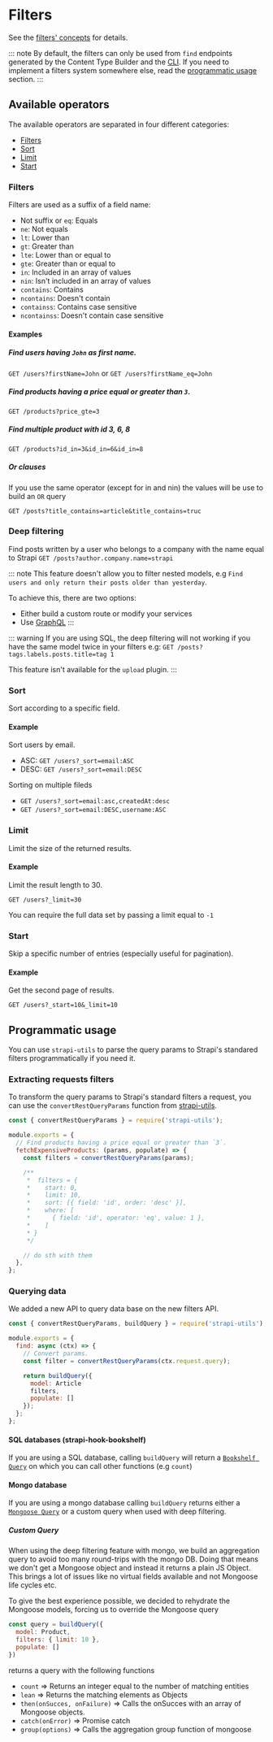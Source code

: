# Filters

See the [filters' concepts](../concepts/concepts.md#filters) for details.

::: note
By default, the filters can only be used from `find` endpoints generated by the Content Type Builder and the [CLI](../cli/CLI.md). If you need to implement a filters system somewhere else, read the [programmatic usage](#programmatic-usage) section.
:::

## Available operators

The available operators are separated in four different categories:

- [Filters](#filters)
- [Sort](#sort)
- [Limit](#limit)
- [Start](#start)

### Filters

Filters are used as a suffix of a field name:

- Not suffix or `eq`: Equals
- `ne`: Not equals
- `lt`: Lower than
- `gt`: Greater than
- `lte`: Lower than or equal to
- `gte`: Greater than or equal to
- `in`: Included in an array of values
- `nin`: Isn't included in an array of values
- `contains`: Contains
- `ncontains`: Doesn't contain
- `containss`: Contains case sensitive
- `ncontainss`: Doesn't contain case sensitive

#### Examples

##### Find users having `John` as first name.

`GET /users?firstName=John`
or
`GET /users?firstName_eq=John`

##### Find products having a price equal or greater than `3`.

`GET /products?price_gte=3`

##### Find multiple product with id 3, 6, 8

`GET /products?id_in=3&id_in=6&id_in=8`

##### Or clauses

If you use the same operator (except for in and nin) the values will be use to build an `OR` query

`GET /posts?title_contains=article&title_contains=truc`

### Deep filtering

Find posts written by a user who belongs to a company with the name equal to Strapi
`GET /posts?author.company.name=strapi`

::: note
This feature doesn't allow you to filter nested models, e.g `Find users and only return their posts older than yesterday`.

To achieve this, there are two options:

- Either build a custom route or modify your services
- Use [GraphQL](./graphql.md#query-api)
  :::

::: warning
If you are using SQL, the deep filtering will not working if you have the same model twice in your filters
e.g: `GET /posts?tags.labels.posts.title=tag 1`

This feature isn't available for the `upload` plugin.
:::

### Sort

Sort according to a specific field.

#### Example

Sort users by email.

- ASC: `GET /users?_sort=email:ASC`
- DESC: `GET /users?_sort=email:DESC`

Sorting on multiple fileds

- `GET /users?_sort=email:asc,createdAt:desc`
- `GET /users?_sort=email:DESC,username:ASC`

### Limit

Limit the size of the returned results.

#### Example

Limit the result length to 30.

`GET /users?_limit=30`

You can require the full data set by passing a limit equal to `-1`

### Start

Skip a specific number of entries (especially useful for pagination).

#### Example

Get the second page of results.

`GET /users?_start=10&_limit=10`

## Programmatic usage

You can use `strapi-utils` to parse the query params to Strapi's standared filters programmatically if you need it.

### Extracting requests filters

To transform the query params to Strapi's standard filters a request, you can use the `convertRestQueryParams` function from [strapi-utils](../api-reference/reference.md#strapiutils).

```js
const { convertRestQueryParams } = require('strapi-utils');

module.exports = {
  // Find products having a price equal or greater than `3`.
  fetchExpensiveProducts: (params, populate) => {
    const filters = convertRestQueryParams(params);

    /**
     *  filters = {
     *    start: 0,
     *    limit: 10,
     *    sort: [{ field: 'id', order: 'desc' }],
     *    where: [
     *      { field: 'id', operator: 'eq', value: 1 },
     *    ]
     * }
     */

    // do sth with them
  },
};
```

### Querying data

We added a new API to query data base on the new filters API.

```js
const { convertRestQueryParams, buildQuery } = require('strapi-utils');

module.exports = {
  find: async (ctx) => {
    // Convert params.
    const filter = convertRestQueryParams(ctx.request.query);

    return buildQuery({
      model: Article
      filters,
      populate: []
    });
  };
};
```


#### SQL databases (strapi-hook-bookshelf)

If you are using a SQL database, calling `buildQuery` will return a [`Bookshelf Query`](https://bookshelfjs.org/api.html) on which you can call other functions (e.g `count`)

#### Mongo database

If you are using a mongo database calling `buildQuery` returns either a [`Mongoose Query`](https://mongoosejs.com/docs/api.html#Query) or a custom query when used with deep filtering.



##### Custom Query

When using the deep filtering feature with mongo, we build an aggregation query to avoid too many round-trips with the mongo DB.
Doing that means we don't get a Mongoose object and instead it returns a plain JS Object. This brings a lot of issues like no virtual fields available and not Mongoose life cycles etc.

To give the best experience possible, we decided to rehydrate the Mongoose models, forcing us to override the Mongoose query


```js
const query = buildQuery({
  model: Product,
  filters: { limit: 10 },
  populate: []
})
```

returns a query with the following functions

- `count` => Returns an integer equal to the number of matching entities
- `lean` => Returns the matching elements as Objects
- `then(onSucces, onFailure)` => Calls the onSucces with an array of Mongoose objects.
- `catch(onError)` => Promise catch
- `group(options)` => Calls the aggregation group function of mongoose
